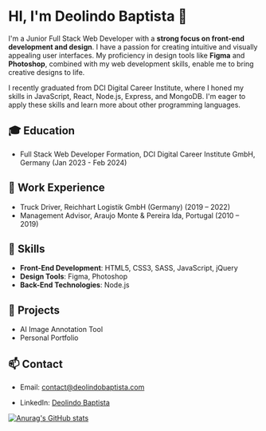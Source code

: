 # HI, I'm Deolindo Baptista 👋

I'm a Junior Full Stack Web Developer with a **strong focus on front-end development and design**. I have a passion for creating intuitive and visually appealing user interfaces. My proficiency in design tools like **Figma** and **Photoshop**, combined with my web development skills, enable me to bring creative designs to life.

I recently graduated from DCI Digital Career Institute, where I honed my skills in JavaScript, React, Node.js, Express, and MongoDB. I'm eager to apply these skills and learn more about other programming languages.

## 🎓 Education

- Full Stack Web Developer Formation, DCI Digital Career Institute GmbH, Germany (Jan 2023 - Feb 2024)

## 💼 Work Experience

- Truck Driver, Reichhart Logistik GmbH (Germany) (2019 – 2022)
- Management Advisor, Araujo Monte & Pereira lda, Portugal (2010 – 2019)

## 🚀 Skills

- **Front-End Development**: HTML5, CSS3, SASS, JavaScript, jQuery
- **Design Tools**: Figma, Photoshop
- **Back-End Technologies**: Node.js

## 📂 Projects

- AI Image Annotation Tool
- Personal Portfolio

## 📫 Contact

- Email: contact@deolindobaptista.com

- LinkedIn: [Deolindo Baptista](https://www.linkedin.com/in/deolindobaptista/)






[![Anurag's GitHub stats](https://github-readme-stats.vercel.app/api?username=deobap73)](https://github.com/anuraghazra/github-readme-stats)

